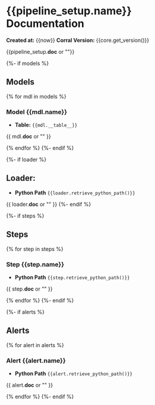 # {{pipeline_setup.name}} Documentation

**Created at:** {{now}}
**Corral Version:** {{core.get_version()}}

{{pipeline_setup.__doc__ or "<EMPTY DOC>"}}


{%- if models %}
## Models
{% for mdl in models %}
### Model **{{mdl.__name__}}**

- **Table:** `{{mdl.__table__}}`

{{ mdl.__doc__ or "<EMPTY DOC>" }}

{% endfor %}
{%- endif %}


{%- if loader %}
## Loader:

- **Python Path** ``{{loader.retrieve_python_path()}}``

{{ loader.__doc__ or "<EMPTY DOC>" }}
{%- endif %}


{%- if steps %}
## Steps
{% for step in steps %}
### Step **{{step.__name__}}**

- **Python Path** ``{{step.retrieve_python_path()}}``

{{ step.__doc__ or "<EMPTY DOC>" }}

{% endfor %}
{%- endif %}


{%- if alerts %}
## Alerts
{% for alert in alerts %}

### Alert **{{alert.__name__}}**

- **Python Path** ``{{alert.retrieve_python_path()}}``

{{ alert.__doc__ or "<EMPTY DOC>" }}

{% endfor %}
{%- endif %}
